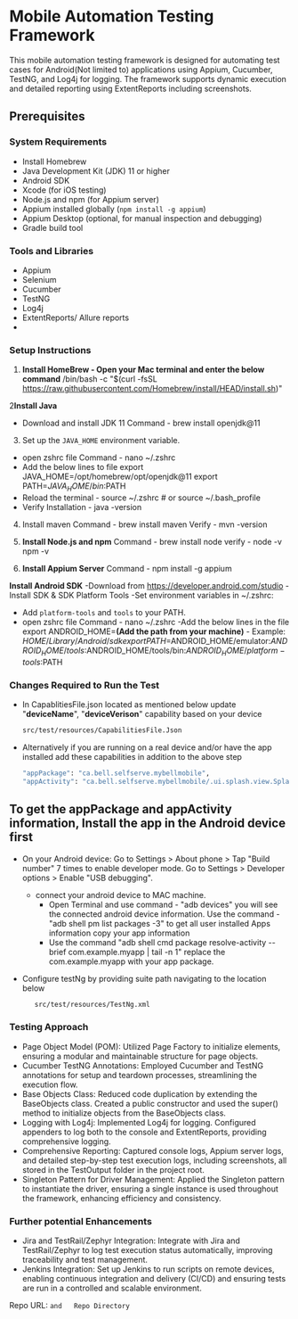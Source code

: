 # Mobile Automation Testing Framework

This mobile automation testing framework is designed for automating test cases for Android(Not limited to) applications using Appium, Cucumber, TestNG, and Log4j for logging. The framework supports dynamic execution and detailed reporting using ExtentReports including screenshots.


## Prerequisites

### System Requirements
- Install Homebrew
- Java Development Kit (JDK) 11 or higher
- Android SDK
- Xcode (for iOS testing)
- Node.js and npm (for Appium server)
- Appium installed globally (`npm install -g appium`)
- Appium Desktop (optional, for manual inspection and debugging)
- Gradle build tool

### Tools and Libraries
- Appium
- Selenium
- Cucumber
- TestNG
- Log4j
- ExtentReports/ Allure reports
-

### Setup Instructions
1. **Install HomeBrew - Open your Mac terminal and enter the below command**
/bin/bash -c "$(curl -fsSL https://raw.githubusercontent.com/Homebrew/install/HEAD/install.sh)"

2**Install Java**
- Download and install JDK 11
Command - brew install openjdk@11

3. Set up the `JAVA_HOME` environment variable.
- open zshrc file Command - nano ~/.zshrc
- Add the below lines to file
     export JAVA_HOME=/opt/homebrew/opt/openjdk@11
     export PATH=$JAVA_HOME/bin:$PATH
- Reload the terminal - source ~/.zshrc  # or source ~/.bash_profile
- Verify Installation - java -version

4. Install maven
Command - brew install maven
Verify - mvn -version

5. **Install Node.js and npm**
Command - brew install node
verify - node -v
         npm -v

6. **Install Appium Server**
Command - npm install -g appium


**Install Android SDK**
-Download from https://developer.android.com/studio
-Install SDK & SDK Platform Tools
-Set environment variables in ~/.zshrc:
- Add `platform-tools` and `tools` to your PATH.
- open zshrc file 
     Command - nano ~/.zshrc
-Add the below lines in the file
  export ANDROID_HOME=**(Add the path from your machine)** - Example: $HOME/Library/Android/sdk   
  export PATH=$ANDROID_HOME/emulator:$ANDROID_HOME/tools:$ANDROID_HOME/tools/bin:$ANDROID_HOME/platform-tools:$PATH


### Changes Required to Run the Test
- In CapablitiesFile.json located as mentioned below update "**deviceName**", "**deviceVerison**" capability based on your device
    ```bash
   src/test/resources/CapabilitiesFile.Json
   ```
- Alternatively if you are running on a real device and/or have the app installed add these capabilities in addition to the above step
    ```bash
  "appPackage": "ca.bell.selfserve.mybellmobile",
  "appActivity": "ca.bell.selfserve.mybellmobile/.ui.splash.view.SplashActivity"

## To get the appPackage and appActivity information, Install the app in the Android device first
 - On your Android device:
  Go to Settings > About phone > Tap "Build number" 7 times to enable developer mode.
  Go to Settings > Developer options > Enable "USB debugging".
   - connect your android device to MAC machine. 
     - Open Terminal and use command - "adb devices"
     you will see the connected android device information. 
     Use the command - "adb shell pm list packages -3" to get all user installed Apps information
     copy your app information 
     - Use the command "adb shell cmd package resolve-activity --brief com.example.myapp | tail -n 1"
     replace the com.example.myapp with your app package.

     
    
- Configure testNg by providing suite path navigating to the location below
   ```bash
      src/test/resources/TestNg.xml
   ``` 

### Testing Approach
- Page Object Model (POM): Utilized Page Factory to initialize elements, ensuring a modular and maintainable structure for page objects.
- Cucumber TestNG Annotations: Employed Cucumber and TestNG annotations for setup and teardown processes, streamlining the execution flow.
- Base Objects Class: Reduced code duplication by extending the BaseObjects class. Created a public constructor and used the super() method to initialize objects from the BaseObjects class.
- Logging with Log4j: Implemented Log4j for logging. Configured appenders to log both to the console and ExtentReports, providing comprehensive logging.
- Comprehensive Reporting: Captured console logs, Appium server logs, and detailed step-by-step test execution logs, including screenshots, all stored in the TestOutput folder in the project root.
- Singleton Pattern for Driver Management: Applied the Singleton pattern to instantiate the driver, ensuring a single instance is used throughout the framework, enhancing efficiency and consistency.
### Further potential Enhancements
- Jira and TestRail/Zephyr Integration: Integrate with Jira and TestRail/Zephyr to log test execution status automatically, improving traceability and test management.
- Jenkins Integration: Set up Jenkins to run scripts on remote devices, enabling continuous integration and delivery (CI/CD) and ensuring tests are run in a controlled and scalable environment.

Repo URL: `` and  
Repo Directory `` 

